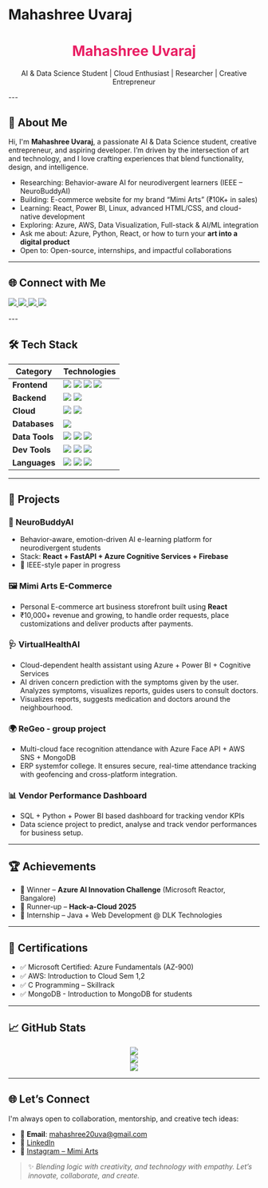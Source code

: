 # Mahashree Uvaraj

<h1 align="center"><span style="color:#e91e63">Mahashree Uvaraj</span> </h1>
<p align="center">
  AI & Data Science Student |  Cloud Enthusiast |  Researcher | Creative Entrepreneur
</p>
---

## 🚀 About Me

Hi, I'm **Mahashree Uvaraj**, a passionate AI & Data Science student, creative entrepreneur, and aspiring developer. I’m driven by the intersection of art and technology, and I love crafting experiences that blend functionality, design, and intelligence.

-  Researching: Behavior-aware AI for neurodivergent learners (IEEE – NeuroBuddyAI)  
-  Building: E-commerce website for my brand “Mimi Arts” (₹10K+ in sales)  
-  Learning: React, Power BI, Linux, advanced HTML/CSS, and cloud-native development  
-  Exploring: Azure, AWS, Data Visualization, Full-stack & AI/ML integration  
-  Ask me about: Azure, Python, React, or how to turn your **art into a digital product**  
-  Open to: Open-source, internships, and impactful collaborations

---

## 🌐 Connect with Me

<p align="left">
  <a href="mailto:mahashree20uva@gmail.com">
    <img src="https://img.shields.io/badge/Email-D14836?style=for-the-badge&logo=gmail&logoColor=white" />
  </a>
  <a href="https://www.linkedin.com/in/mahashree-uvaraj-aa9907289/">
    <img src="https://img.shields.io/badge/LinkedIn-%230077B5?style=for-the-badge&logo=linkedin&logoColor=white" />
  </a>
  <a href="https://www.instagram.com/mimi._arts_/">
    <img src="https://img.shields.io/badge/Instagram-%23E4405F?style=for-the-badge&logo=instagram&logoColor=white" />
  </a>
  <a href="https://github.com/Mahaamimiii/Mahaamimiii/raw/main/MahashreeU%20Resume.1%20(1).pdf" target="_blank">
    <img src="https://img.shields.io/badge/Download%20Resume-FF69B4?style=for-the-badge&logo=readthedocs&logoColor=white" />
  </a>
</p>
---

## 🛠️ Tech Stack

| Category      | Technologies |
|---------------|--------------|
| **Frontend**  | <img src="https://img.shields.io/badge/HTML5-E44D26?style=for-the-badge&logo=html5&logoColor=white"/> <img src="https://img.shields.io/badge/CSS3-2965F1?style=for-the-badge&logo=css3&logoColor=white"/> <img src="https://img.shields.io/badge/JavaScript-FFD700?style=for-the-badge&logo=javascript&logoColor=black"/> <img src="https://img.shields.io/badge/React-00D8FF?style=for-the-badge&logo=react&logoColor=black"/> |
| **Backend**   | <img src="https://img.shields.io/badge/Python-4B8BBE?style=for-the-badge&logo=python&logoColor=white"/> <img src="https://img.shields.io/badge/FastAPI-009688?style=for-the-badge&logo=fastapi&logoColor=white"/> |
| **Cloud**     | <img src="https://img.shields.io/badge/Azure-0078D4?style=for-the-badge&logo=microsoft-azure&logoColor=white"/> <img src="https://img.shields.io/badge/AWS-FF9900?style=for-the-badge&logo=amazonaws&logoColor=white"/> |
| **Databases** | <img src="https://img.shields.io/badge/MySQL-005C84?style=for-the-badge&logo=mysql&logoColor=white"/> |
| **Data Tools**| <img src="https://img.shields.io/badge/PowerBI-F2C811?style=for-the-badge&logo=powerbi&logoColor=black"/> <img src="https://img.shields.io/badge/Pandas-130654?style=for-the-badge&logo=pandas&logoColor=white"/> <img src="https://img.shields.io/badge/SQL-4479A1?style=for-the-badge&logo=sqlite&logoColor=white"/> |
| **Dev Tools** | <img src="https://img.shields.io/badge/Git-F1502F?style=for-the-badge&logo=git&logoColor=white"/> <img src="https://img.shields.io/badge/GitHub-24292E?style=for-the-badge&logo=github&logoColor=white"/> <img src="https://img.shields.io/badge/Figma-a259ff?style=for-the-badge&logo=figma&logoColor=white"/> |
| **Languages** | <img src="https://img.shields.io/badge/Python-306998?style=for-the-badge&logo=python&logoColor=white"/> <img src="https://img.shields.io/badge/Java-ED8B00?style=for-the-badge&logo=java&logoColor=white"/> <img src="https://img.shields.io/badge/C-00599C?style=for-the-badge&logo=c&logoColor=white"/> |


---

## 📌 Projects

### 🧠 NeuroBuddyAI  
- Behavior-aware, emotion-driven AI e-learning platform for neurodivergent students  
- Stack: **React + FastAPI + Azure Cognitive Services + Firebase**  
- 📑 IEEE-style paper in progress  

### 🖼️ Mimi Arts E-Commerce  
- Personal E-commerce art business storefront built using **React**  
- ₹10,000+ revenue and growing, to handle order requests, place customizations and deliver products after payments.  

### 🩺 VirtualHealthAI  
- Cloud-dependent health assistant using Azure + Power BI + Cognitive Services  
- AI driven concern prediction with the symptoms given by the user. Analyzes symptoms, visualizes reports, guides users to consult doctors.
- Visualizes reports, suggests medication and doctors around the neighbourhood.

### 🌍 ReGeo -  group project 
- Multi-cloud face recognition attendance with Azure Face API + AWS SNS + MongoDB
- ERP systemfor college. It ensures secure, real-time attendance tracking with geofencing and cross-platform integration.

### 📊 Vendor Performance Dashboard  
- SQL + Python + Power BI based dashboard for tracking vendor KPIs
- Data science project to predict, analyse and track vendor performances for business setup.

---

## 🏆 Achievements

- 🥇 Winner – **Azure AI Innovation Challenge** (Microsoft Reactor, Bangalore)  
- 🥈 Runner-up – **Hack-a-Cloud 2025**  
- 💼 Internship – Java + Web Development @ DLK Technologies

---

## 📜 Certifications

- ✅ Microsoft Certified: Azure Fundamentals (AZ-900)  
- ✅ AWS: Introduction to Cloud Sem 1,2
- ✅ C Programming – Skillrack
- ✅ MongoDB - Introduction to MongoDB for students

---

## 📈 GitHub Stats

<p align="center">
  <img src="https://github-readme-stats.vercel.app/api?username=Mahaamimiii&show_icons=true&theme=tokyonight" />
  <br>
  <img src="https://github-readme-streak-stats.herokuapp.com/?user=Mahaamimiii&theme=radical" />
  <br>
  <img src="https://github-readme-stats.vercel.app/api/top-langs/?username=Mahaamimiii&layout=compact&theme=rose_pine" />
</p>

---

## 🌐 Let’s Connect

I'm always open to collaboration, mentorship, and creative tech ideas:

- 📩 **Email**: mahashree20uva@gmail.com  
- 💼 [LinkedIn](https://www.linkedin.com/in/mahashree-uvaraj-aa9907289/)  
- 🎨 [Instagram – Mimi Arts](https://www.instagram.com/mimi._arts_/)  

> ✨ *Blending logic with creativity, and technology with empathy. Let’s innovate, collaborate, and create.*

